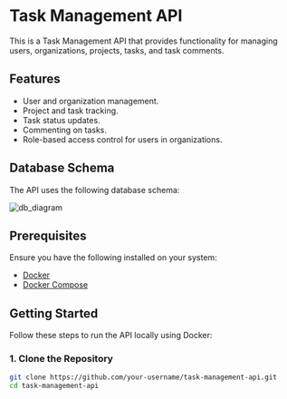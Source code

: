 # Task Management API

This is a Task Management API that provides functionality for managing users, organizations, projects, tasks, and task comments.

## Features

- User and organization management.
- Project and task tracking.
- Task status updates.
- Commenting on tasks.
- Role-based access control for users in organizations.

## Database Schema

The API uses the following database schema:

![db_diagram](https://github.com/user-attachments/assets/51de1cdc-9ff2-43f2-92fe-a644f7a77565)

## Prerequisites

Ensure you have the following installed on your system:

- [Docker](https://www.docker.com/)
- [Docker Compose](https://docs.docker.com/compose/)

## Getting Started

Follow these steps to run the API locally using Docker:

### 1. Clone the Repository

```bash
git clone https://github.com/your-username/task-management-api.git
cd task-management-api
